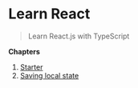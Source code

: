 # Learn React
> Learn React.js with TypeScript

**Chapters**

1. [Starter](../../tree/starter)
1. [Saving local state](../../tree/saving-local-state)
